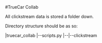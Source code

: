 #TrueCar Collab

All clickstream data is stored a folder down.

Directory structure should be as so:


|truecar_collab
|--scripts.py
|--|--clickstream